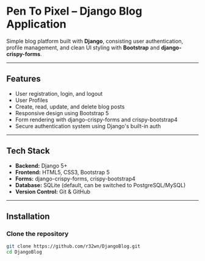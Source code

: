 # Pen To Pixel – Django Blog Application

Simple blog platform built with **Django**, consisting user authentication, profile management, and clean UI styling with **Bootstrap** and **django-crispy-forms**.

---

## Features

- User registration, login, and logout
- User Profiles
- Create, read, update, and delete blog posts
- Responsive design using Bootstrap 5
- Form rendering with django-crispy-forms and crispy-bootstrap4
- Secure authentication system using Django's built-in auth

---

## Tech Stack

- **Backend:** Django 5+
- **Frontend:** HTML5, CSS3, Bootstrap 5
- **Forms:** django-crispy-forms, crispy-bootstrap4
- **Database:** SQLite (default, can be switched to PostgreSQL/MySQL)
- **Version Control:** Git & GitHub

---

## Installation

### Clone the repository
```bash
git clone https://github.com/r32wn/DjangoBlog.git
cd DjangoBlog